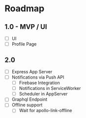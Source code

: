 # Roadmap

## 1.0 - MVP / UI

- [ ] UI
- [ ] Profile Page

## 2.0

- [ ] Express App Server
- [ ] Notifications via Push API
  - [ ] Firebase Integration
  - [ ] Notifications in ServiceWorker
  - [ ] Scheduler in AppServer
- [ ] Graphql Endpoint
- [ ] Offline support
  - [ ] Wait for apollo-link-offline
